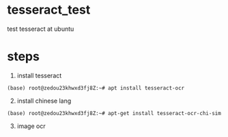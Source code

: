 # tesseract_test
test tesseract at ubuntu

# steps

1. install tesseract

```
(base) root@zedou23khwxd3fj8Z:~# apt install tesseract-ocr
```

2. install chinese lang

```
(base) root@zedou23khwxd3fj8Z:~# apt-get install tesseract-ocr-chi-sim

```

3. image ocr

